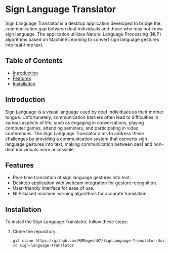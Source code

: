 # Sign Language Translator

Sign Language Translator is a desktop application developed to bridge the communication gap between deaf individuals and those who may not know sign language. The application utilizes Natural Language Processing (NLP) algorithms based on Machine Learning to convert sign language gestures into real-time text.

## Table of Contents
- [Introduction](#introduction)
- [Features](#features)
- [Installation](#installation)

## Introduction
Sign Language is a visual language used by deaf individuals as their mother tongue. Unfortunately, communication barriers often lead to difficulties in various aspects of life, such as engaging in conversations, playing computer games, attending seminars, and participating in video conferences. The Sign Language Translator aims to address these challenges by providing a communication system that converts sign language gestures into text, making communication between deaf and non-deaf individuals more accessible.

## Features
- Real-time translation of sign language gestures into text.
- Desktop application with webcam integration for gesture recognition.
- User-friendly interface for ease of use.
- NLP-based machine learning algorithms for accurate translation.

## Installation
To install the Sign Language Translator, follow these steps:

1. Clone the repository:
   ```bash
   git clone https://github.com/RMMagesh07/SignLanguage-Translator-Using-ML.git
   cd sign-language-translator

